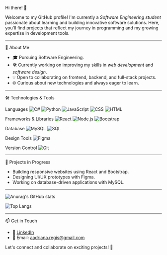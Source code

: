 Hi there! 👋

Welcome to my GitHub profile! I'm currently a *Software Engineering student* passionate 
about learning and building innovative software solutions. Here, you'll find projects that 
reflect my journey in programming and my growing expertise in development tools.

---

🌱 About Me
- 🎓 Pursuing Software Engineering.
- 🛠️ Currently working on improving my skills in *web development* and *software design*.
- 💡 Open to collaborating on frontend, backend, and full-stack projects.
- 🌐 Curious about new technologies and always eager to learn.

---

 🛠️ Technologies & Tools

Languages
![C#](https://img.shields.io/badge/C%23-239120?style=for-the-badge&logo=csharp&logoColor=white)
![Python](https://img.shields.io/badge/Python-3776AB?style=for-the-badge&logo=python&logoColor=white)
![JavaScript](https://img.shields.io/badge/JavaScript-F7DF1E?style=for-the-badge&logo=javascript&logoColor=black)
![CSS](https://img.shields.io/badge/CSS-1572B6?style=for-the-badge&logo=css3&logoColor=white)
![HTML](https://img.shields.io/badge/HTML-E34F26?style=for-the-badge&logo=html5&logoColor=white)

Frameworks & Libraries
![React](https://img.shields.io/badge/React-61DAFB?style=for-the-badge&logo=react&logoColor=black)
![Node.js](https://img.shields.io/badge/Node.js-339933?style=for-the-badge&logo=nodedotjs&logoColor=white)
![Bootstrap](https://img.shields.io/badge/Bootstrap-7952B3?style=for-the-badge&logo=bootstrap&logoColor=white)

Database
![MySQL](https://img.shields.io/badge/MySQL-4479A1?style=for-the-badge&logo=mysql&logoColor=white)
![SQL](https://img.shields.io/badge/SQL-CC2927?style=for-the-badge&logo=microsoft-sql-server&logoColor=white)

Design Tools
![Figma](https://img.shields.io/badge/Figma-F24E1E?style=for-the-badge&logo=figma&logoColor=white)

Version Control
![Git](https://img.shields.io/badge/Git-F05032?style=for-the-badge&logo=git&logoColor=white)

---

 🚀 Projects in Progress
- Building responsive websites using React and Bootstrap.
- Designing UI/UX prototypes with Figma.
- Working on database-driven applications with MySQL.

---


![Anurag's GitHub stats](https://github-readme-stats.vercel.app/api?username=anuraghazra&show_icons=true&theme=dracula)


![Top Langs](https://github-readme-stats.vercel.app/api/top-langs/?username=anuraghazra&layout=compact)

---

📫 Get in Touch
- 💼 [LinkedIn]([www.linkedin.com/in/adriana-regis-713692321])
- 📧 Email: aadriana.regis@gmail.com



Let's connect and collaborate on exciting projects! 🚀
